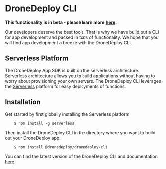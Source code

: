 # DroneDeploy CLI

**This functionality is in beta - please learn more** **[here](beta-signup.md).**

Our developers deserve the best tools. That is why we have build out a CLI for app development and packed in tons of functionality. We hope that you will find app development a breeze with the DroneDeploy CLI.

## Serverless Platform

The DroneDeploy App SDK is built on the serverless architecture. Serverless architecture allows you to build applications without having to worry about provisioning your own servers. The DroneDeploy CLI leverages the [Serverless](https://serverless.com/) platform for easy deployments of functions.

## Installation

Get started by first globally installing the Serverless platform

        $ npm install -g serverless

Then install the DroneDeploy CLI in the directory where you want to build out your DroneDeploy app.

        $ npm install @dronedeploy/dronedeploy-cli

You can find the latest version of the DroneDeploy CLI and documentation [here](https://www.npmjs.com/package/@dronedeploy/dronedeploy-cli).